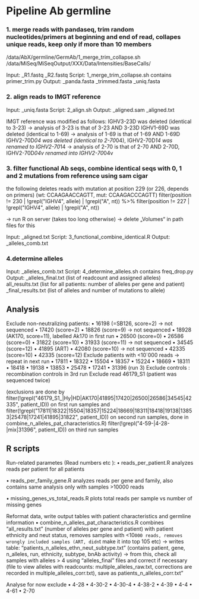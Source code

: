 # Pipeline Ab germline### 1. merge reads with pandaseq, trim random nucleotides/primers at beginning and end of read, collapes unique reads, keep only if more than 10 members/data/AbX/germline/GermAb/1_merge_trim_collapse.sh /data/MiSeq/MiSeqOutput/XXX/Data/Intensities/BaseCalls/Input: 	_R1.fastq_R2.fastqScript: 1_merge_trim_collapse.sh	contains primer_trim.pyOutput:	 _panda.fasta		_trimmed.fasta		_uniq.fasta### 2. align reads to IMGT referenceInput: _uniq.fastaScript: 2_align.shOutput: 	_aligned.sam_aligned.txtIMGT reference was modified as follows:IGHV3-23D was deleted (identical to 3-23) -> analysis of 3-23 is that of 3-23 AND 3-23DIGHV1-69D was deleted (identical to 1-69) -> analysis of 1-69 is that of 1-69 AND 1-69DIGHV2-70D*04 was deleted (identical to 2-70*04), IGHV2-70D*14 was renamed to IGHV2-70*14 -> analysis of 2-70 is that of 2-70 AND 2-70D, IGHV2-70D*04v renamed into IGHV2-70*04v### 3. filter functional Ab seqs,  combine identical seqs with 0, 1 and 2 mutations from reference using sam cigarthe following deletes reads with mutation at position 229 (or 226, depends on primers) (wt: CCAAGAACCAGTT, mut: CCAAGACCCAGTT)  filter(position != 230 | !grepl("IGHV4", allele) | !grepl("A", nt)) %>%  filter(position != 227 | !grepl("IGHV4", allele) | !grepl("A", nt))-> run R on server (takes too long otherwise) -> delete „Volumes“ in path files for thisInput: _aligned.txtScript: 3_functional_combine_identical.ROutput: _alleles_comb.txt### 4.determine allelesInput: _alleles_comb.txtScript: 4_determine_alleles.sh	contains freq_drop.pyOutput: 	_alleles_final.txt (list of readcount and assigned alleles)all_results.txt (list for all patients: number of alleles per gene and patient)_final_results.txt (list of alleles and number of mutations to allele)## Analysis Exclude non-neutralizing patients:•	16198 (=SB126, score=2) -> not sequenced•	17420 (score=2)•	18826 (score=9) -> not sequenced•	18928 (AK170, score=11), labelled Ak170 in first run•	26500 (score=0)•	26586 (score=0)•	31822 (score=10)•	31933 (score=11) -> not sequenced•	34545 (score=12)•	41895 (ART)•	42080 (score=10) -> not sequenced•	42335 (score=10)•	42335 (score=12)Exclude patients with <10`000 reads -> repeat in next run•	17811•	18322•	15504•	18357•	15224•	18669•	18311•	18418•	19138•	13853•	25478•	17241•	31396 (run 3)Exclude controls :recombination controls in 3rd runExclude read 46179_S1 (patient was sequenced twice)(exclusions are done by filter(!grepl("46179_S1_|Hy|HD|AK170|41895|17420|26500|26586|34545|42335", patient_ID)) on first run samples and filter(!grepl("17811|18322|15504|18357|15224|18669|18311|18418|19138|13853|25478|17241|41895|31822", patient_ID)) on second run samples, done in combine_n_alleles_pat_characteristics.R)filter(!grepl("4-59-|4-28-|mix|31396", patient_ID)) on third run samples## R scriptsRun-related parametes (Read numbers etc ):•	reads_per_patient.Ranalyzes reads per patient for all patients•	reads_per_family_gene.Ranalyzes reads per gene and family, also contains same analysis only with samples >10000 reads•	missing_genes_vs_total_reads.Rplots total reads per sample vs number of missing genes Reformat data, write output tables with patient characteristics and germline information•	combine_n_alleles_pat_characteristics.Rcombines “all_results.txt” (number of alleles per gene and patient) with patient ethnicity and neut status, removes samples with <10`000 reads, removes wrongly included samples (ART, didn`t make it into top 105 etc)-> writes table: “patients_n_alleles_ethn_neut_subtype.txt” (contains patient, gene, n_alleles, run, ethnicity, subtype, bnAb activity)-> from this, check all samples with alleles > 4 using “alleles_final” files and correct if necessary (file to view alleles with readcounts: multiple_alleles_raw.txt, corrections are recorded in multiple_alleles_corr.txt), save as patients_n_alleles_corr.txt”Analysefor now exclude •	4-28•	4-30-2•	4-30-4•	4-38-2•	4-39•	4-4•	4-61•	2-70
